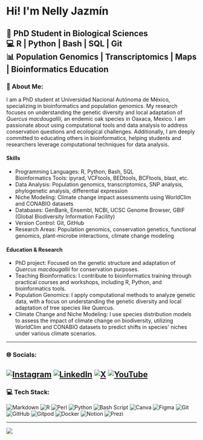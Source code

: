 # Hi! I'm Nelly Jazmín

🔬 PhD Student in Biological Sciences  <br>💻 R | Python | Bash | SQL | Git  <br>📊 Population Genomics | Transcriptomics | Maps | Bioinformatics Education<br>
---
### 💫 About Me:

I am a PhD student at Universidad Nacional Autónoma de México, specializing in bioinformatics and population genomics. My research focuses on understanding the genetic diversity and local adaptation of *Quercus macdougallii*, an endemic oak species in Oaxaca, Mexico. I am passionate about using computational tools and data analysis to address conservation questions and ecological challenges. Additionally, I am deeply committed to educating others in bioinformatics, helping students and researchers leverage computational techniques for data analysis.

#### Skills

- Programming Languages: R, Python, Bash, SQL<br>Bioinformatics Tools: ipyrad, VCFtools, BEDtools, BCFtools, blast, etc.
- Data Analysis: Population genomics, transcriptomics, SNP analysis, phylogenetic analysis, differential expression
- Niche Modeling: Climate change impact assessments using WorldClim and CONABIO datasets
- Databases: GenBank, Ensembl, NCBI, UCSC Genome Browser, GBIF (Global Biodiversity Information Facility)
- Version Control: Git, GitHub
- Research Areas: Population genomics, conservation genetics, functional genomics, plant-microbe interactions, climate change modeling

#### Education & Research

- PhD project: Focused on the genetic structure and adaptation of *Quercus macdougallii* for conservation purposes.
- Teaching Bioinformatics: I contribute to bioinformatics training through practical courses and workshops, including R, Python, and bioinformatics tools.
- Population Genomics: I apply computational methods to analyze genetic data, with a focus on understanding the genetic diversity and local adaptation of tree species like Quercus.
- Climate Change and Niche Modeling: I use species distribution models to assess the impact of climate change on biodiversity, utilizing WorldClim and CONABIO datasets to predict shifts in species' niches under various climate scenarios.

---
### 🌐 Socials:
[![Instagram](https://img.shields.io/badge/Instagram-%23E4405F.svg?logo=Instagram&logoColor=white)](https://instagram.com/nj_bio) [![LinkedIn](https://img.shields.io/badge/LinkedIn-%230077B5.svg?logo=linkedin&logoColor=white)](https://linkedin.com/in/nelly-jazmin-pacheco-cruz-1b787613a) [![X](https://img.shields.io/badge/X-black.svg?logo=X&logoColor=white)](https://x.com/NellyJazmin14) [![YouTube](https://img.shields.io/badge/YouTube-%23FF0000.svg?logo=YouTube&logoColor=white)](https://youtube.com/@Elly-jaz) 
---
### 💻 Tech Stack:
![Markdown](https://img.shields.io/badge/markdown-%23000000.svg?style=for-the-badge&logo=markdown&logoColor=white) ![R](https://img.shields.io/badge/r-%23276DC3.svg?style=for-the-badge&logo=r&logoColor=white) ![Perl](https://img.shields.io/badge/perl-%2339457E.svg?style=for-the-badge&logo=perl&logoColor=white) ![Python](https://img.shields.io/badge/python-3670A0?style=for-the-badge&logo=python&logoColor=ffdd54) ![Bash Script](https://img.shields.io/badge/bash_script-%23121011.svg?style=for-the-badge&logo=gnu-bash&logoColor=white) ![Canva](https://img.shields.io/badge/Canva-%2300C4CC.svg?style=for-the-badge&logo=Canva&logoColor=white) ![Figma](https://img.shields.io/badge/figma-%23F24E1E.svg?style=for-the-badge&logo=figma&logoColor=white) ![Git](https://img.shields.io/badge/git-%23F05033.svg?style=for-the-badge&logo=git&logoColor=white) ![GitHub](https://img.shields.io/badge/github-%23121011.svg?style=for-the-badge&logo=github&logoColor=white) ![Gitpod](https://img.shields.io/badge/gitpod-f06611.svg?style=for-the-badge&logo=gitpod&logoColor=white) ![Docker](https://img.shields.io/badge/docker-%230db7ed.svg?style=for-the-badge&logo=docker&logoColor=white) ![Notion](https://img.shields.io/badge/Notion-%23000000.svg?style=for-the-badge&logo=notion&logoColor=white) ![Prezi](https://img.shields.io/badge/Prezi-%23000000.svg?style=for-the-badge&logo=Prezi&logoColor=white)

---
[![](https://visitcount.itsvg.in/api?id=NellyJazminPC&icon=0&color=1)](https://visitcount.itsvg.in)

<!-- Proudly created with GPRM ( https://gprm.itsvg.in ) -->
